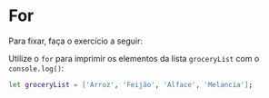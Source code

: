 # For

Para fixar, faça o exercício a seguir:

Utilize o `for` para imprimir os elementos da lista `groceryList` com o `console.log()`:

```sh
let groceryList = ['Arroz', 'Feijão', 'Alface', 'Melancia'];
```